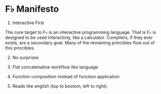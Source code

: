 # F♭ Manifesto

1. Interactive First

The core target to F♭ is an interactive programming language.  That is F♭ is designed to be used interactivly, like a calculator.  Compilers, if they ever exists, are a secondary goal.  Many of the remaining princibles flow out of this princibles.

2. No surprises

3. Flat concatenative workflow like language

4. Function composition instead of function application

5. Reads like english (top to bootom, left to right).
